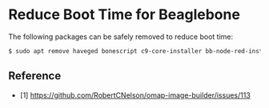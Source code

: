 # Reduce Boot Time for Beaglebone

The following packages can be safely removed to reduce boot time:

```bash
$ sudo apt remove haveged bonescript c9-core-installer bb-node-red-installer nodejs bone101 nginx-full --purge
```

## Reference

* [1] https://github.com/RobertCNelson/omap-image-builder/issues/113